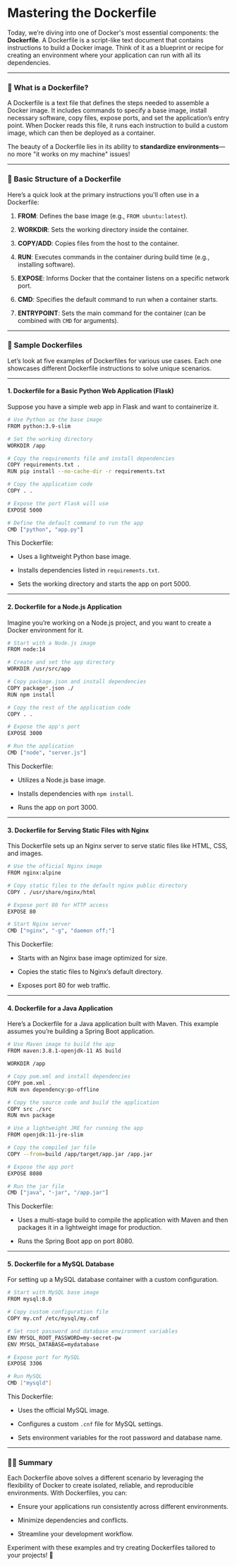 #  Mastering the Dockerfile



Today, we’re diving into one of Docker's most essential components: the **Dockerfile**. A Dockerfile is a script-like text document that contains instructions to build a Docker image. Think of it as a blueprint or recipe for creating an environment where your application can run with all its dependencies.

----------

### 📘 What is a Dockerfile?

A Dockerfile is a text file that defines the steps needed to assemble a Docker image. It includes commands to specify a base image, install necessary software, copy files, expose ports, and set the application’s entry point. When Docker reads this file, it runs each instruction to build a custom image, which can then be deployed as a container.

The beauty of a Dockerfile lies in its ability to **standardize environments**—no more "it works on my machine" issues!

----------

### 🧩 Basic Structure of a Dockerfile

Here’s a quick look at the primary instructions you'll often use in a Dockerfile:

1.  **FROM**: Defines the base image (e.g., `FROM ubuntu:latest`).
    
2.  **WORKDIR**: Sets the working directory inside the container.
    
3.  **COPY/ADD**: Copies files from the host to the container.
    
4.  **RUN**: Executes commands in the container during build time (e.g., installing software).
    
5.  **EXPOSE**: Informs Docker that the container listens on a specific network port.
    
6.  **CMD**: Specifies the default command to run when a container starts.
    
7.  **ENTRYPOINT**: Sets the main command for the container (can be combined with `CMD` for arguments).
    

----------

### 📝 Sample Dockerfiles

Let’s look at five examples of Dockerfiles for various use cases. Each one showcases different Dockerfile instructions to solve unique scenarios.

----------

#### 1. **Dockerfile for a Basic Python Web Application (Flask)**

Suppose you have a simple web app in Flask and want to containerize it.

```bash
# Use Python as the base image
FROM python:3.9-slim

# Set the working directory
WORKDIR /app

# Copy the requirements file and install dependencies
COPY requirements.txt .
RUN pip install --no-cache-dir -r requirements.txt

# Copy the application code
COPY . .

# Expose the port Flask will use
EXPOSE 5000

# Define the default command to run the app
CMD ["python", "app.py"]
```

This Dockerfile:

-   Uses a lightweight Python base image.
    
-   Installs dependencies listed in `requirements.txt`.
    
-   Sets the working directory and starts the app on port 5000.
    

----------

#### 2. **Dockerfile for a Node.js Application**

Imagine you’re working on a Node.js project, and you want to create a Docker environment for it.

```bash
# Start with a Node.js image
FROM node:14

# Create and set the app directory
WORKDIR /usr/src/app

# Copy package.json and install dependencies
COPY package*.json ./
RUN npm install

# Copy the rest of the application code
COPY . .

# Expose the app's port
EXPOSE 3000

# Run the application
CMD ["node", "server.js"]
```

This Dockerfile:

-   Utilizes a Node.js base image.
    
-   Installs dependencies with `npm install`.
    
-   Runs the app on port 3000.
    

----------

#### 3. **Dockerfile for Serving Static Files with Nginx**

This Dockerfile sets up an Nginx server to serve static files like HTML, CSS, and images.

```bash
# Use the official Nginx image
FROM nginx:alpine

# Copy static files to the default nginx public directory
COPY . /usr/share/nginx/html

# Expose port 80 for HTTP access
EXPOSE 80

# Start Nginx server
CMD ["nginx", "-g", "daemon off;"]
```

This Dockerfile:

-   Starts with an Nginx base image optimized for size.
    
-   Copies the static files to Nginx’s default directory.
    
-   Exposes port 80 for web traffic.
    

----------

#### 4. **Dockerfile for a Java Application**

Here’s a Dockerfile for a Java application built with Maven. This example assumes you’re building a Spring Boot application.

```bash
# Use Maven image to build the app
FROM maven:3.8.1-openjdk-11 AS build

WORKDIR /app

# Copy pom.xml and install dependencies
COPY pom.xml .
RUN mvn dependency:go-offline

# Copy the source code and build the application
COPY src ./src
RUN mvn package

# Use a lightweight JRE for running the app
FROM openjdk:11-jre-slim

# Copy the compiled jar file
COPY --from=build /app/target/app.jar /app.jar

# Expose the app port
EXPOSE 8080

# Run the jar file
CMD ["java", "-jar", "/app.jar"]
```

This Dockerfile:

-   Uses a multi-stage build to compile the application with Maven and then packages it in a lightweight image for production.
    
-   Runs the Spring Boot app on port 8080.
    

----------

#### 5. **Dockerfile for a MySQL Database**

For setting up a MySQL database container with a custom configuration.

```bash
# Start with MySQL base image
FROM mysql:8.0

# Copy custom configuration file
COPY my.cnf /etc/mysql/my.cnf

# Set root password and database environment variables
ENV MYSQL_ROOT_PASSWORD=my-secret-pw
ENV MYSQL_DATABASE=mydatabase

# Expose port for MySQL
EXPOSE 3306

# Run MySQL
CMD ["mysqld"]
```

This Dockerfile:

-   Uses the official MySQL image.
    
-   Configures a custom `.cnf` file for MySQL settings.
    
-   Sets environment variables for the root password and database name.
    

----------

### 🧑‍🏫 Summary

Each Dockerfile above solves a different scenario by leveraging the flexibility of Docker to create isolated, reliable, and reproducible environments. With Dockerfiles, you can:

-   Ensure your applications run consistently across different environments.
    
-   Minimize dependencies and conflicts.
    
-   Streamline your development workflow.
    

Experiment with these examples and try creating Dockerfiles tailored to your projects! 🚀
